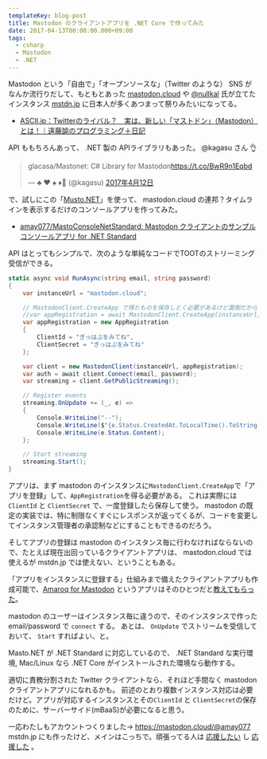 ```yaml
---
templateKey: blog-post
title: Mastodon のクライアントアプリを .NET Core で作ってみた
date: 2017-04-13T00:00:00.000+09:00
tags:
  - csharp
  - Mastodon
  - .NET
---
```

Mastodon という「自由で」「オープンソースな」（Twitter のような） SNS がなんか流行りだして、もともとあった [mastodon.cloud](https://mastodon.cloud/) や [@nullkal](https://twitter.com/nullkal) 氏が立てたインスタンス [mstdn.jp](https://mstdn.jp/) に日本人が多くあつまって祭りみたいになってる。

<!--more-->

* [ASCII.jp：Twitterのライバル？　実は、新しい「マストドン」（Mastodon）とは！｜遠藤諭のプログラミング＋日記](http://ascii.jp/elem/000/001/465/1465842/)

API ももちろんあって、 .NET 製の APIライブラリもあった。 @kagasu さん :ok_hand:

<blockquote class="twitter-tweet" data-lang="ja"><p lang="tl" dir="ltr">glacasa/Mastonet: C# Library for Mastodon<a href="https://t.co/BwR9n1Eqbd">https://t.co/BwR9n1Eqbd</a></p>&mdash; ♣ ♥ ♠ ♦🍍 (@kagasu) <a href="https://twitter.com/kagasu/status/852206484347912192">2017年4月12日</a></blockquote>
<script async src="//platform.twitter.com/widgets.js" charset="utf-8"></script>

で、試しにこの「[Musto.NET](https://github.com/glacasa/Mastonet)」を使って、 mastodon.cloud の連邦？タイムラインを表示するだけのコンソールアプリを作ってみた。

* [amay077/MastoConsoleNetStandard: Mastodon クライアントのサンプルコンソールアプリ for .NET Standard](https://github.com/amay077/MastoConsoleNetStandard)

API はとってもシンプルで、次のような単純なコードでTOOTのストリーミング受信ができる。

```csharp
static async void RunAsync(string email, string password)
{
    var instanceUrl = "mastodon.cloud";

    // MastodonClient.CreateApp で得たものを保存しとく必要があるけど面倒だから UnitTest(MastodonClientTests)のを使わせてもらった
    //var appRegistration = await MastodonClient.CreateApp(instanceUrl, "MastoConsoleStandard", Scope.Read);
    var appRegistration = new AppRegistration 
    {
        ClientId = "ぎっはぶをみてね",
        ClientSecret = "ぎっはぶをみてね"
    };

    var client = new MastodonClient(instanceUrl, appRegistration);
    var auth = await client.Connect(email, password);
    var streaming = client.GetPublicStreaming();

    // Register events
    streaming.OnUpdate += (_, e) =>
    {
        Console.WriteLine("--");
        Console.WriteLine($"{e.Status.CreatedAt.ToLocalTime().ToString()} - {e.Status.Account.AccountName}:");
        Console.WriteLine(e.Status.Content);
    };

    // Start streaming
    streaming.Start();
}
```

アプリは、まず mastodon のインスタンスに``MastodonClient.CreateApp``で「アプリを登録」して、``AppRegistration``を得る必要がある。
これは実際には ``ClientId`` と ``ClientSecret`` で、一度登録したら保存して使う。
mastodon の既定の実装では、特に制限なくすぐにレスポンスが返ってくるが、コードを変更してインスタンス管理者の承認制などにすることもできるのだろう。

そしてアプリの登録は mastodon のインスタンス毎に行わなければならないので、たとえば現在出回っているクライアントアプリは、 mastodon.cloud では使えるが mstdn.jp では使えない、ということもある。

「アプリをインスタンスに登録する」仕組みまで備えたクライアントアプリも作成可能で、[Amaroq for Mastodon](https://itunes.apple.com/us/app/amaroq-for-mastodon/id1214116200) というアプリはそのひとつだと[教えてもらった](https://mastodon.cloud/@fk2000/519030)。

mastodon のユーザーはインスタンス毎に違うので、そのインスタンスで作った email/password で ``connect`` する。
あとは、 ``OnUpdate`` でストリームを受信しておいて、 ``Start`` すればよい、と。

Masto.NET が .NET Standard に対応しているので、 .NET Standard な実行環境,
 Mac/Linux なら .NET Core がインストールされた環境なら動作する。

適切に責務分割された Twitter クライアントなら、それほど手間なく mastodon クライアントアプリになれるかも。
前述のとおり複数インスタンス対応は必要だけど。アプリが対応するインスタンスとその``ClientId`` と ``ClientSecret``の保存のために、サーバーサイド(mBaaS)が必要になると思う。

一応わたしもアカウントつくりました→ https://mastodon.cloud/@amay077
mstdn.jp にも作ったけど、メインはこっちで。頑張ってる人は [応援したい](https://mastodon.cloud/@login/508935) し [応援した](https://mstdn.jp/@nullkal/37086) 。
